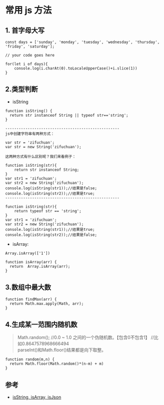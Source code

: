 # 常用 js 方法

## 1. 首字母大写

```
const days = ['sunday', 'monday', 'tuesday', 'wednesday', 'thursday', 'friday', 'saturday'];

// your code goes here

for(let i of days){
    console.log(i.charAt(0).toLocaleUpperCase()+i.slice(1))
}
```


## 2.类型判断
- isString
```
function isString() {
  return str instanceof String || typeof str=='string';
}

---------------------------------------------------
js中创建字符串有两种方式：

var str = 'zifuchuan';
var str = new String('zifuchuan');

这两种方式有什么区别呢？我们来看例子：

function isString(str){
    return str instanceof String;       
}
var str1 = 'zifuchuan';
var str2 = new String('zifuchuan');
console.log(isString(str1));//结果是false;
console.log(isString(str2));//结果是true;
---------------------------------------------------

function isString(str){
    return typeof str == 'string';
}
var str1 = 'zifuchuan';
var str2 = new String('zifuchuan');
console.log(isString(str1));//结果是true;
console.log(isString(str2));//结果是false;
```

- isArray: 

```
Array.isArray(['1'])

function isArray(arr) {
  return  Array.isArray(arr);
}
```

## 3.数组中最大数

```
function findMax(arr) {
  return Math.max.apply(Math, arr);
}
```


## 4.生成某一范围内随机数
>Math.random();  //0.0 ~ 1.0 之间的一个伪随机数。【包含0不包含1】 //比如0.8647578968666494  
parseInt()和Math.floor()结果都是向下取整。

```
function random(m,n) {
  return Math.floor(Math.random()*(n-m) + m)
}
```


## 参考
- [isString, isArray, isJson](https://www.cnblogs.com/gaopy/p/4915177.html)
